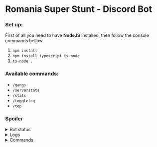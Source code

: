# Romania Super Stunt - Discord Bot

<h3>Set up:</h3>

First of all you need to have **NodeJS** installed, then follow the console commands bellow

1. `npm install`
2. `npm install typescript ts-node`
3. `ts-node .`

<h3>Available commands:</h3>

- `/gangs`
- `/serverstats`
- `/stats`
- `/togglelog`
- `/top`

<h3>Spoiler</h3>

<details>
  <summary>Bot status</summary>
  <img src="https://i.imgur.com/xXpONq3.png" width="50%"/>
</details>

<details>
  <summary>Logs</summary>
  <img src="https://i.imgur.com/KeGAAuL.png"/>
</details>

<details>
  <summary>Commands</summary>
  <img src="https://i.imgur.com/jSeg6vu.png"/>
  <br/>
  <img src="https://i.imgur.com/6Fk5ThX.png"/>
  <br/>
  <img src="https://i.imgur.com/IMAYqNV.png"/>
  <br/>
  <img src="https://i.imgur.com/ZV82tEr.png"/>
</details>
